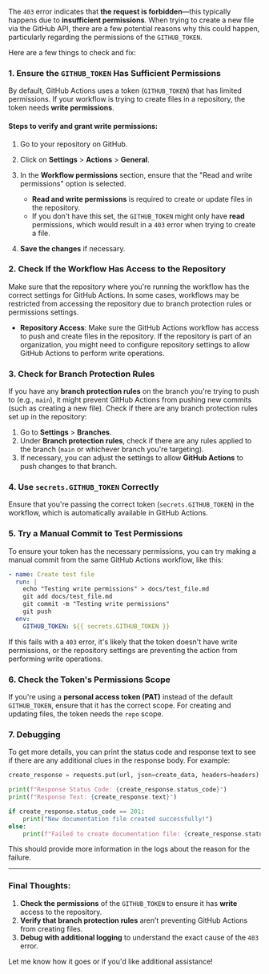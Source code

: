 The `403` error indicates that **the request is forbidden**—this typically happens due to **insufficient permissions**. When trying to create a new file via the GitHub API, there are a few potential reasons why this could happen, particularly regarding the permissions of the `GITHUB_TOKEN`.

Here are a few things to check and fix:

### 1. **Ensure the `GITHUB_TOKEN` Has Sufficient Permissions**

By default, GitHub Actions uses a token (`GITHUB_TOKEN`) that has limited permissions. If your workflow is trying to create files in a repository, the token needs **write permissions**.

#### Steps to verify and grant write permissions:
1. Go to your repository on GitHub.
2. Click on **Settings** > **Actions** > **General**.
3. In the **Workflow permissions** section, ensure that the "Read and write permissions" option is selected.

   - **Read and write permissions** is required to create or update files in the repository.
   - If you don't have this set, the `GITHUB_TOKEN` might only have **read** permissions, which would result in a `403` error when trying to create a file.

4. **Save the changes** if necessary.

### 2. **Check If the Workflow Has Access to the Repository**

Make sure that the repository where you're running the workflow has the correct settings for GitHub Actions. In some cases, workflows may be restricted from accessing the repository due to branch protection rules or permissions settings.

- **Repository Access**: Make sure the GitHub Actions workflow has access to push and create files in the repository. If the repository is part of an organization, you might need to configure repository settings to allow GitHub Actions to perform write operations.

### 3. **Check for Branch Protection Rules**

If you have any **branch protection rules** on the branch you're trying to push to (e.g., `main`), it might prevent GitHub Actions from pushing new commits (such as creating a new file). Check if there are any branch protection rules set up in the repository:

1. Go to **Settings** > **Branches**.
2. Under **Branch protection rules**, check if there are any rules applied to the branch (`main` or whichever branch you're targeting).
3. If necessary, you can adjust the settings to allow **GitHub Actions** to push changes to that branch.

### 4. **Use `secrets.GITHUB_TOKEN` Correctly**

Ensure that you're passing the correct token (`secrets.GITHUB_TOKEN`) in the workflow, which is automatically available in GitHub Actions.

### 5. **Try a Manual Commit to Test Permissions**

To ensure your token has the necessary permissions, you can try making a manual commit from the same GitHub Actions workflow, like this:

```yaml
- name: Create test file
  run: |
    echo "Testing write permissions" > docs/test_file.md
    git add docs/test_file.md
    git commit -m "Testing write permissions"
    git push
  env:
    GITHUB_TOKEN: ${{ secrets.GITHUB_TOKEN }}
```

If this fails with a `403` error, it's likely that the token doesn't have write permissions, or the repository settings are preventing the action from performing write operations.

### 6. **Check the Token's Permissions Scope**

If you're using a **personal access token (PAT)** instead of the default `GITHUB_TOKEN`, ensure that it has the correct scope. For creating and updating files, the token needs the `repo` scope.

### 7. **Debugging**

To get more details, you can print the status code and response text to see if there are any additional clues in the response body. For example:

```python
create_response = requests.put(url, json=create_data, headers=headers)

print(f"Response Status Code: {create_response.status_code}")
print(f"Response Text: {create_response.text}")

if create_response.status_code == 201:
    print("New documentation file created successfully!")
else:
    print(f"Failed to create documentation file: {create_response.status_code}")
```

This should provide more information in the logs about the reason for the failure.

---

### **Final Thoughts:**
1. **Check the permissions** of the `GITHUB_TOKEN` to ensure it has **write** access to the repository.
2. **Verify that branch protection rules** aren’t preventing GitHub Actions from creating files.
3. **Debug with additional logging** to understand the exact cause of the `403` error.

Let me know how it goes or if you'd like additional assistance!